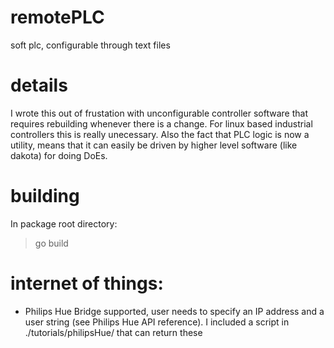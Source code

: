 # remotePLC
soft plc, configurable through text files

# details
I wrote this out of frustation with unconfigurable controller software that requires rebuilding whenever there is a change. For linux based industrial controllers this is really unecessary. Also the fact that PLC logic is now a utility, means that it can easily be driven by higher level software (like dakota) for doing DoEs.

# building
In package root directory:
> go build

# internet of things:
* Philips Hue Bridge supported, user needs to specify an IP address and a user string (see Philips Hue API reference). I included a script in ./tutorials/philipsHue/ that can return these
